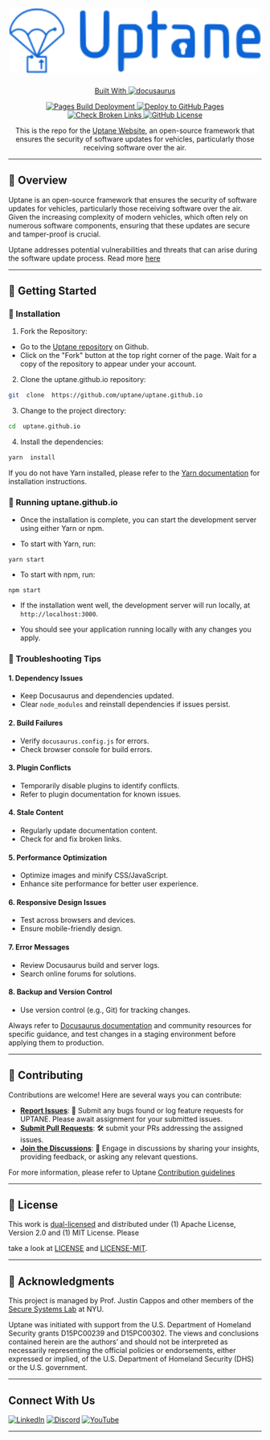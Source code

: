 <!-- markdownlint-disable MD033 -->
<!-- markdownlint-disable MD041 -->
<div  align="center">
<!-- markdownlint-enable MD041 -->

<h1  align="center">

<img  src="https://github.com/uptane/uptane.github.io/blob/main/static/img/uptane-logo.svg"  width="500" />

</h1>

<p  align="center">

<a href="https://docusaurus.io/">
  Built With <img src="https://img.shields.io/badge/docusaurus-231F20.svg?style=flat-square&logo=docusaurus&logoColor=Green" alt="docusaurus" width="120"/>
</a>

</p>

<p  align="center">

<a  href="https://github.com/uptane/uptane.github.io/actions/workflows/pages/pages-build-deployment/badge.svg">

<img  src="https://github.com/uptane/uptane.github.io/actions/workflows/pages/pages-build-deployment/badge.svg"  alt="Pages Build Deployment" />

</a>

<a  href="https://github.com/uptane/uptane.github.io/actions/workflows/deploy.yml/badge.svg">

<img  src="https://github.com/uptane/uptane.github.io/actions/workflows/deploy.yml/badge.svg"  alt="Deploy to GitHub Pages" />

</a>

<a  href="https://github.com/uptane/uptane.github.io/actions?query=workflow%3ACheck%20Broken%20Links">

<img  src="https://github.com/uptane/uptane.github.io/workflows/Check%20Broken%20Links/badge.svg"  alt="Check Broken Links" />

</a>

<a  href="https://github.com/uptane/uptane.github.io">

<img  src="https://img.shields.io/badge/License-Apache%202.0%20%2F%20MIT-blue.svg"  alt="GitHub License" />

</a>

</p>

<p  align="center">

This is the repo for the <a  href="https://uptane.org/">Uptane Website</a>, an open-source framework that ensures the security of software updates for vehicles, particularly those receiving software over the air.

</p>

</div>

---

<!-- markdownlint-enable MD033 -->

## 📍 Overview

Uptane is an open-source framework that ensures the security of software updates for vehicles, particularly those receiving software over the air.
Given the increasing complexity of modern vehicles, which often rely on numerous software components, ensuring that these updates are secure and tamper-proof is crucial.

Uptane addresses potential vulnerabilities and threats that can arise during the software update process. Read more [here](https://uptane.github.io/learn-more/getting-started)

---

## 🚀 Getting Started

### 🔧 Installation

1. Fork the Repository:

- Go to the [Uptane repository](https://github.com/uptane/uptane.github.io) on Github.
- Click on the "Fork" button at the top right corner of the page. Wait for a copy of the repository to appear under your account.
<!-- markdownlint-disable MD029 -->
2. Clone the uptane.github.io repository:

```sh
git  clone  https://github.com/uptane/uptane.github.io 
```

3. Change to the project directory:

```sh
cd  uptane.github.io 
```

4. Install the dependencies:

```sh
yarn  install
```
<!-- markdownlint-enable MD029 -->
If you do not have Yarn installed, please refer to the [Yarn documentation](https://classic.yarnpkg.com/en/docs) for installation instructions.

### 🤖 Running uptane.github.io

- Once the installation is complete, you can start the development server using either Yarn or npm.

- To start with Yarn, run:
<!-- markdownlint-disable MD040 -->
```
yarn start
```

- To start with npm, run:

```
npm start
```
<!-- markdownlint-enable MD040 -->
- If the installation went well, the development server will run locally, at `http://localhost:3000`.

- You should see your application running locally with any changes you apply.

### 🧪 Troubleshooting Tips

#### 1. Dependency Issues

- Keep Docusaurus and dependencies updated.
- Clear `node_modules` and reinstall dependencies if issues persist.

#### 2. Build Failures

- Verify `docusaurus.config.js` for errors.
- Check browser console for build errors.

#### 3. Plugin Conflicts

- Temporarily disable plugins to identify conflicts.
- Refer to plugin documentation for known issues.

#### 4. Stale Content

- Regularly update documentation content.
- Check for and fix broken links.

#### 5. Performance Optimization

- Optimize images and minify CSS/JavaScript.
- Enhance site performance for better user experience.

#### 6. Responsive Design Issues

- Test across browsers and devices.
- Ensure mobile-friendly design.

#### 7. Error Messages

- Review Docusaurus build and server logs.
- Search online forums for solutions.

#### 8. Backup and Version Control

- Use version control (e.g., Git) for tracking changes.

Always refer to [Docusaurus documentation](https://docusaurus.io/docs) and community resources for specific guidance, and test changes in a staging environment before applying them to production.

---

## 🤝 Contributing

Contributions are welcome! Here are several ways you can contribute:

- **[Report Issues](https://github.com/uptane/uptane.github.io/issues)**: 🐛 Submit any bugs found or log feature requests for UPTANE. Please await assignment for your submitted issues.
- **[Submit Pull Requests](https://github.com/uptane/uptane.github.io/blob/main/CONTRIBUTING.md)**: 🛠️  submit your PRs addressing the assigned issues.
- **[Join the Discussions](https://github.com/uptane/uptane.github.io/discussions)**: 💬 Engage in discussions by sharing your insights, providing feedback, or asking any relevant questions.

For more information, please refer to Uptane [Contribution guidelines](https://github.com/uptane/uptane-standard/blob/master/CONTRIBUTING.md)

---

## 📄 License

This work is [dual-licensed](https://en.wikipedia.org/wiki/Multi-licensing) and distributed under (1) Apache License, Version 2.0 and (1) MIT License. Please

take a look at [LICENSE](https://github.com/uptane/uptane.github.io/blob/main/LICENSE) and [LICENSE-MIT](https://github.com/uptane/uptane.github.io/blob/main/LICENSE-MIT).

---

## 👏 Acknowledgments

This project is managed by Prof. Justin Cappos and other members of the [Secure Systems Lab](https://ssl.engineering.nyu.edu/) at NYU.

Uptane was initiated with support from the U.S. Department of Homeland Security grants D15PC00239 and D15PC00302. The views and conclusions contained herein are the authors’ and should not be interpreted as necessarily representing the official policies or endorsements, either expressed or implied, of the U.S. Department of Homeland Security (DHS) or the U.S. government.

---

## Connect With Us

[![LinkedIn](https://img.shields.io/badge/LinkedIn-Connect-blue)](https://www.linkedin.com/company/uptane/)
[![Discord](https://img.shields.io/discord/1157306344097988640?label=Discord&logo=discord)](https://discord.gg/uWyT6gDCqx)
[![YouTube](https://img.shields.io/youtube/channel/subscribers/UCWuMq2kQMlM_12FkCnRzOhg?label=YouTube&logo=youtube)](https://www.youtube.com/channel/UCWuMq2kQMlM_12FkCnRzOhg)

---

